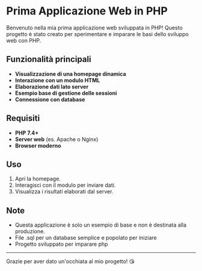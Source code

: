 # Prima Applicazione Web in PHP

Benvenuto nella mia prima applicazione web sviluppata in PHP! Questo progetto è stato creato per sperimentare e imparare le basi dello sviluppo web con PHP.

## Funzionalità principali
- **Visualizzazione di una homepage dinamica**
- **Interazione con un modulo HTML**
- **Elaborazione dati lato server**
- **Esempio base di gestione delle sessioni**
- **Connessione con database**

## Requisiti
- **PHP 7.4+**
- **Server web** (es. Apache o Nginx)
- **Browser moderno**

## Uso
1. Apri la homepage.
2. Interagisci con il modulo per inviare dati.
3. Visualizza i risultati elaborati dal server.

## Note
- Questa applicazione è solo un esempio di base e non è destinata alla produzione.
- File .sql per un database semplice e popolato per iniziare
- Progetto sviluppato per imparare php
---

Grazie per aver dato un'occhiata al mio progetto! 😘